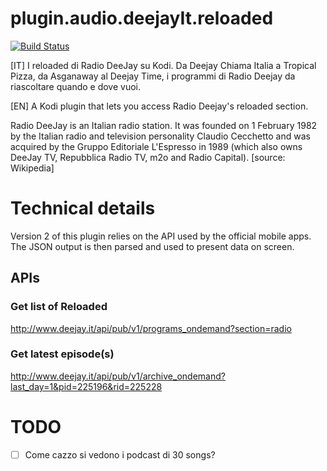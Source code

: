 plugin.audio.deejayIt.reloaded
==============================

[![Build Status](https://travis-ci.com/karrukola/plugin.audio.deejayIt.reloaded.svg?branch=v2)](https://travis-ci.com/karrukola/plugin.audio.deejayIt.reloaded)

[IT]
I reloaded di Radio DeeJay su Kodi. Da Deejay Chiama Italia a Tropical Pizza, da Asganaway al Deejay Time, i programmi di Radio Deejay da riascoltare quando e dove vuoi.

[EN]
A Kodi plugin that lets you access Radio Deejay's reloaded section.

Radio DeeJay is an Italian radio station. It was founded on 1 February 1982 by the Italian radio and television personality Claudio Cecchetto and was acquired by the Gruppo Editoriale L'Espresso in 1989 (which also owns DeeJay TV, Repubblica Radio TV, m2o and Radio Capital). [source: Wikipedia]

# Technical details

Version 2 of this plugin relies on the API used by the official mobile apps. The JSON output is then parsed and used to present data on screen.

## APIs

### Get list of Reloaded
http://www.deejay.it/api/pub/v1/programs_ondemand?section=radio

### Get latest episode(s)
http://www.deejay.it/api/pub/v1/archive_ondemand?last_day=1&pid=225196&rid=225228


# TODO

- [ ] Come cazzo si vedono i podcast di 30 songs?
